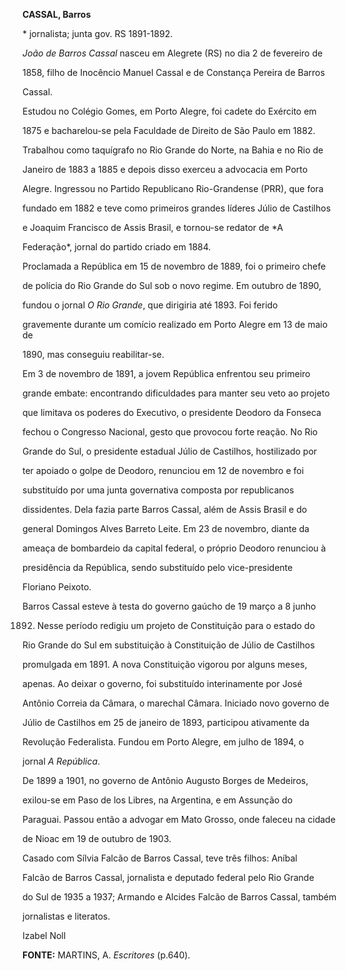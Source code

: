 **CASSAL, Barros**



\* jornalista; junta gov. RS 1891-1892.



*João de Barros Cassal* nasceu em Alegrete (RS) no dia 2 de fevereiro de

1858, filho de Inocêncio Manuel Cassal e de Constança Pereira de Barros

Cassal.



Estudou no Colégio Gomes, em Porto Alegre, foi cadete do Exército em

1875 e bacharelou-se pela Faculdade de Direito de São Paulo em 1882.

Trabalhou como taquígrafo no Rio Grande do Norte, na Bahia e no Rio de

Janeiro de 1883 a 1885 e depois disso exerceu a advocacia em Porto

Alegre. Ingressou no Partido Republicano Rio-Grandense (PRR), que fora

fundado em 1882 e teve como primeiros grandes líderes Júlio de Castilhos

e Joaquim Francisco de Assis Brasil, e tornou-se redator de *A

Federação*, jornal do partido criado em 1884.



Proclamada a República em 15 de novembro de 1889, foi o primeiro chefe

de polícia do Rio Grande do Sul sob o novo regime. Em outubro de 1890,

fundou o jornal *O Rio Grande*, que dirigiria até 1893. Foi ferido

gravemente durante um comício realizado em Porto Alegre em 13 de maio de

1890, mas conseguiu reabilitar-se.



Em 3 de novembro de 1891, a jovem República enfrentou seu primeiro

grande embate: encontrando dificuldades para manter seu veto ao projeto

que limitava os poderes do Executivo, o presidente Deodoro da Fonseca

fechou o Congresso Nacional, gesto que provocou forte reação. No Rio

Grande do Sul, o presidente estadual Júlio de Castilhos, hostilizado por

ter apoiado o golpe de Deodoro, renunciou em 12 de novembro e foi

substituído por uma junta governativa composta por republicanos

dissidentes. Dela fazia parte Barros Cassal, além de Assis Brasil e do

general Domingos Alves Barreto Leite. Em 23 de novembro, diante da

ameaça de bombardeio da capital federal, o próprio Deodoro renunciou à

presidência da República, sendo substituído pelo vice-presidente

Floriano Peixoto.



Barros Cassal esteve à testa do governo gaúcho de 19 março a 8 junho

1892. Nesse período redigiu um projeto de Constituição para o estado do

Rio Grande do Sul em substituição à Constituição de Júlio de Castilhos

promulgada em 1891. A nova Constituição vigorou por alguns meses,

apenas. Ao deixar o governo, foi substituído interinamente por José

Antônio Correia da Câmara, o marechal Câmara. Iniciado novo governo de

Júlio de Castilhos em 25 de janeiro de 1893, participou ativamente da

Revolução Federalista. Fundou em Porto Alegre, em julho de 1894, o

jornal *A República*.



De 1899 a 1901, no governo de Antônio Augusto Borges de Medeiros,

exilou-se em Paso de los Libres, na Argentina, e em Assunção do

Paraguai. Passou então a advogar em Mato Grosso, onde faleceu na cidade

de Nioac em 19 de outubro de 1903.



Casado com Sílvia Falcão de Barros Cassal, teve três filhos: Aníbal

Falcão de Barros Cassal, jornalista e deputado federal pelo Rio Grande

do Sul de 1935 a 1937; Armando e Alcides Falcão de Barros Cassal, também

jornalistas e literatos.



Izabel Noll



**FONTE:** MARTINS, A. *Escritores* (p.640).

